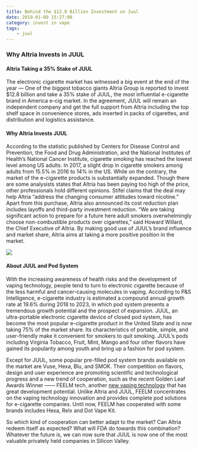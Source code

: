 ```yaml
---
title: Behind the $12.8 Billion Investment on Juul
date: 2019-01-09 15:27:00
category: invest in vape
tags:
	- juul
---
```


### Why Altria Invests in JUUL

#### Altria Taking a 35% Stake of JUUL

The electronic cigarette market has witnessed a big event at the end of the year — One of the biggest tobacco giants Altria Group is reported to invest $12.8 billion and take a 35% stake of JUUL, the most influential e-cigarette brand in America e-cig market. In the agreement, JUUL will remain an independent company and get the full support from Altria including the top shelf space in convenience stores, ads inserted in packs of cigarettes, and distribution and logistics assistance.

#### Why Altria Invests JUUL

According to the statistic published by Centers for Disease Control and Prevention, the Food and Drug Administration, and the National Institutes of Health’s National Cancer Institute, cigarette smoking has reached the lowest level among US adults. In 2017, a slight drop in cigarette smokers among adults from 15.5% in 2016 to 14% in the US. While on the contrary, the market of the e-cigarette products is substantially expanded. Though there are some analysists states that Altria has been paying too high of the price, other professionals hold different opinions. Stifel claims that the deal may help Altria “address the changing consumer attitudes toward nicotine.” 
Apart from this purchase, Altria also announced its cost reduction plan includes layoffs and third-party investment reduction. “We are taking significant action to prepare for a future here adult smokers overwhelmingly choose non-combustible products over cigarettes,” said Howard Willard, the Chief Executive of Altria. By making good use of JUUL’s brand influence and market share, Altria aims at taking a more positive position in the market. 

![](/images/15.jpg)

<!-- more -->

#### About JUUL and Pod System

With the increasing awareness of health risks and the development of vaping technology, people tend to turn to electronic cigarette because of the less harmful and cancer-causing molecules in vaping. According to P&S Intelligence, e-cigarette industry is estimated a compound annual growth rate at 19.6% during 2018 to 2023, in which pod system presents a tremendous growth potential and the prospect of expansion. JUUL, an ultra-portable electronic cigarette device of closed pod system, has become the most popular e-cigarette product in the United State and is now taking 75% of the market share. Its characteristics of portable, simple, and user-friendly make it convenient for smokers to quit smoking. JUUL’s pods including Virginia Tobacco, Fruit, Mint, Mango and four other flavors have gained its popularity among youth and bring up a fashion for pod system.

Except for JUUL, some popular pre-filled pod system brands available on the market are Vuse, Hexa, Blu, and SMOK. Their competition on flavors, design and user experience are promoting scientific and technological progress and a new trend of cooperation, such as the recent Golden Leaf Awards Winner —— FEELM tech, another [new vaping technology](http://www.feelmtech.com/) that has great development potential. Unlike Altria and JUUL, FEELM concentrates on the vaping technology innovation and provides complete pod solutions for e-cigarette companies. Until now, FEELM has cooperated with some brands includes Hexa, Relx and Dot Vape Kit. 

So which kind of cooperation can better adapt to the market? Can Altria redeem itself as expected? What will FDA do towards this combination? Whatever the future is, we can now sure that JUUL is now one of the most valuable privately held companies in Silicon Valley.